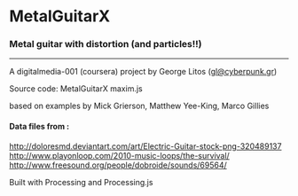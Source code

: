 # MetalGuitarX
### Metal guitar with distortion (and particles!!)


---
A digitalmedia-001 (coursera) project by George Litos (gl@cyberpunk.gr)

Source code: MetalGuitarX maxim.js

based on examples by Mick Grierson, Matthew Yee-King, Marco Gillies


#### Data files from :

http://doloresmd.deviantart.com/art/Electric-Guitar-stock-png-320489137
http://www.playonloop.com/2010-music-loops/the-survival/
http://www.freesound.org/people/dobroide/sounds/69564/

Built with Processing and Processing.js
